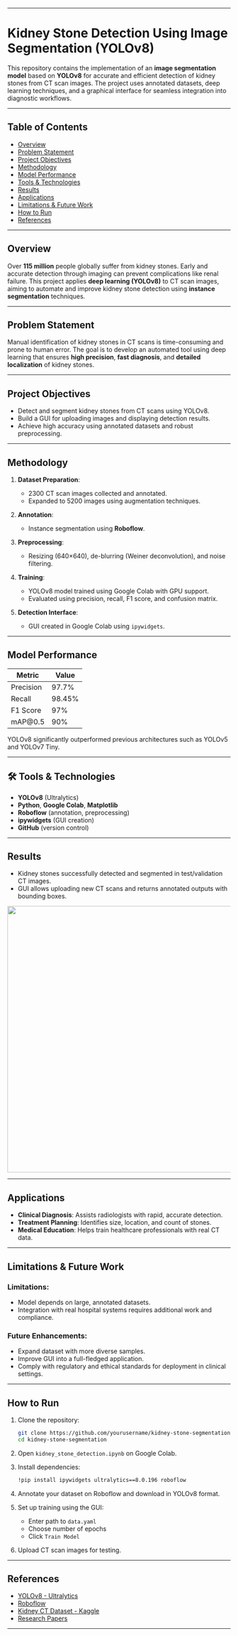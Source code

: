 
---

# Kidney Stone Detection Using Image Segmentation (YOLOv8)

This repository contains the implementation of an **image segmentation model** based on **YOLOv8** for accurate and efficient detection of kidney stones from CT scan images. The project uses annotated datasets, deep learning techniques, and a graphical interface for seamless integration into diagnostic workflows.

---

## Table of Contents

* [Overview](#overview)
* [Problem Statement](#problem-statement)
* [Project Objectives](#project-objectives)
* [Methodology](#methodology)
* [Model Performance](#model-performance)
* [Tools & Technologies](#tools--technologies)
* [Results](#results)
* [Applications](#applications)
* [Limitations & Future Work](#limitations--future-work)
* [How to Run](#how-to-run)
* [References](#references)

---

##  Overview

Over **115 million** people globally suffer from kidney stones. Early and accurate detection through imaging can prevent complications like renal failure. This project applies **deep learning (YOLOv8)** to CT scan images, aiming to automate and improve kidney stone detection using **instance segmentation** techniques.

---

##  Problem Statement

Manual identification of kidney stones in CT scans is time-consuming and prone to human error. The goal is to develop an automated tool using deep learning that ensures **high precision**, **fast diagnosis**, and **detailed localization** of kidney stones.

---

##  Project Objectives

* Detect and segment kidney stones from CT scans using YOLOv8.
* Build a GUI for uploading images and displaying detection results.
* Achieve high accuracy using annotated datasets and robust preprocessing.

---

## Methodology

1. **Dataset Preparation**:

   * 2300 CT scan images collected and annotated.
   * Expanded to 5200 images using augmentation techniques.

2. **Annotation**:

   * Instance segmentation using **Roboflow**.

3. **Preprocessing**:

   * Resizing (640×640), de-blurring (Weiner deconvolution), and noise filtering.

4. **Training**:

   * YOLOv8 model trained using Google Colab with GPU support.
   * Evaluated using precision, recall, F1 score, and confusion matrix.

5. **Detection Interface**:

   * GUI created in Google Colab using `ipywidgets`.

---

##  Model Performance

| Metric    | Value  |
| --------- | ------ |
| Precision | 97.7%  |
| Recall    | 98.45% |
| F1 Score  | 97%    |
| mAP\@0.5  | 90%    |

YOLOv8 significantly outperformed previous architectures such as YOLOv5 and YOLOv7 Tiny.

---

## 🛠️ Tools & Technologies

* **YOLOv8** (Ultralytics)
* **Python**, **Google Colab**, **Matplotlib**
* **Roboflow** (annotation, preprocessing)
* **ipywidgets** (GUI creation)
* **GitHub** (version control)

---

##  Results

* Kidney stones successfully detected and segmented in test/validation CT images.
* GUI allows uploading new CT scans and returns annotated outputs with bounding boxes.

<p align="center">
  <img src="https://user-images.githubusercontent.com/example-kidney-stone-output.png" width="600"/>
</p>

---

##  Applications

* **Clinical Diagnosis**: Assists radiologists with rapid, accurate detection.
* **Treatment Planning**: Identifies size, location, and count of stones.
* **Medical Education**: Helps train healthcare professionals with real CT data.

---

## Limitations & Future Work

### Limitations:

* Model depends on large, annotated datasets.
* Integration with real hospital systems requires additional work and compliance.

### Future Enhancements:

* Expand dataset with more diverse samples.
* Improve GUI into a full-fledged application.
* Comply with regulatory and ethical standards for deployment in clinical settings.

---

##  How to Run

1. Clone the repository:

   ```bash
   git clone https://github.com/yourusername/kidney-stone-segmentation.git
   cd kidney-stone-segmentation
   ```

2. Open `kidney_stone_detection.ipynb` on Google Colab.

3. Install dependencies:

   ```bash
   !pip install ipywidgets ultralytics==8.0.196 roboflow
   ```

4. Annotate your dataset on Roboflow and download in YOLOv8 format.

5. Set up training using the GUI:

   * Enter path to `data.yaml`
   * Choose number of epochs
   * Click `Train Model`

6. Upload CT scan images for testing.

---

## References

* [YOLOv8 - Ultralytics](https://docs.ultralytics.com/)
* [Roboflow](https://app.roboflow.com/)
* [Kidney CT Dataset - Kaggle](https://www.kaggle.com/datasets/nazmul0087/ct-kidney-dataset-normal-cyst-tumor-and-stone)
* [Research Papers](#refer-to-your-project-report)

---

